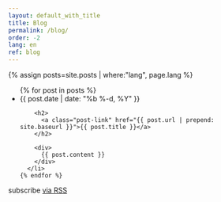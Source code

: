```yaml
---
layout: default_with_title
title: Blog
permalink: /blog/
order: -2
lang: en
ref: blog
---
```


{% assign posts=site.posts | where:"lang", page.lang %}
<div class="home">
  <ul class="post-list">
    {% for post in posts %}
      <li class="post_list_li post">
        <span class="post-meta">{{ post.date | date: "%b %-d, %Y" }}</span>

        <h2>
          <a class="post-link" href="{{ post.url | prepend: site.baseurl }}">{{ post.title }}</a>
        </h2>

        <div>
          {{ post.content }}
        </div>
      </li>
    {% endfor %}
  </ul>

  <p class="rss-subscribe">subscribe <a href="{{ "/feed.xml" | prepend: site.baseurl }}">via RSS</a></p>

</div>
